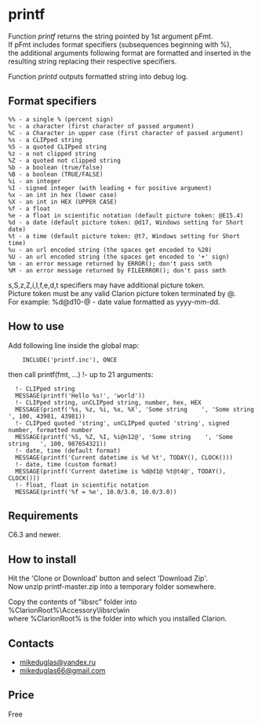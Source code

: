 # printf

Function *printf* returns the string pointed by 1st argument pFmt.  
If pFmt includes format specifiers (subsequences beginning with %),  
the additional arguments following format are formatted and inserted in the resulting string replacing their respective specifiers.  

Function *printd* outputs formatted string into debug log.  
  
  
## Format specifiers
```
%% - a single % (percent sign)
%c - a character (first character of passed argument)
%C - a Character in upper case (first character of passed argument)
%s - a CLIPped string
%S - a quoted CLIPped string
%z - a not clipped string
%Z - a quoted not clipped string
%b - a boolean (true/false)
%B - a boolean (TRUE/FALSE)
%i - an integer
%I - signed integer (with leading + for positive argument)
%x - an int in hex (lower case)
%X - an int in HEX (UPPER CASE)
%f - a float
%e - a float in scientific notation (default picture token: @E15.4)
%d - a date (default picture token: @d17, Windows setting for Short date)
%t - a time (default picture token: @t7, Windows setting for Short time)
%u - an url encoded string (the spaces get encoded to %20)
%U - an url encoded string (the spaces get encoded to '+' sign)
%m - an error message returned by ERROR(); don't pass smth
%M - an error message returned by FILEERROR(); don't pass smth
```
s,S,z,Z,i,I,f,e,d,t specifiers may have additional picture token.  
Picture token must be any valid Clarion picture token terminated by @.  
For example: %d@d10-@ - date value formatted as yyyy-mm-dd.

## How to use
Add following line inside the global map:  
```
    INCLUDE('printf.inc'), ONCE
```
then call printf(fmt, ...)  !- up to 21 arguments:
```
  !- CLIPped string
  MESSAGE(printf('Hello %s!', 'world'))
  !- CLIPped string, unCLIPped string, number, hex, HEX
  MESSAGE(printf('%s, %z, %i, %x, %X', 'Some string    ', 'Some string   ', 100, 43981, 43981))
  !- CLIPped quoted 'string', unCLIPped quoted 'string', signed number, formatted number
  MESSAGE(printf('%S, %Z, %I, %i@n12@', 'Some string    ', 'Some string   ', 100, 987654321))
  !- date, time (default format)
  MESSAGE(printf('Current datetime is %d %t', TODAY(), CLOCK()))
  !- date, time (custom format)
  MESSAGE(printf('Current datetime is %d@d1@ %t@t4@', TODAY(), CLOCK()))
  !- float, float in scientific notation
  MESSAGE(printf('%f = %e', 10.0/3.0, 10.0/3.0))
```

## Requirements  
C6.3 and newer.

## How to install
Hit the 'Clone or Download' button and select 'Download Zip'.  
Now unzip printf-master.zip into a temporary folder somewhere.

Copy the contents of "libsrc" folder into %ClarionRoot%\Accessory\libsrc\win  
where %ClarionRoot% is the folder into which you installed Clarion.

## Contacts
- <mikeduglas@yandex.ru>
- <mikeduglas66@gmail.com>

## Price
Free

